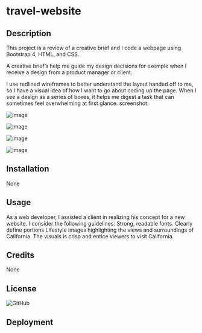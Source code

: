 # travel-website

## Description 

This project is a review of a creative brief and I code a webpage using Bootstrap 4, HTML, and CSS.

 A creative brief’s help me guide my design decisions for exemple when I receive a design from a product manager or client.

I use redlined wireframes to better understand the layout handed off to me, so I have a visual idea of how I want to go about coding up the page. When I see a design as a series of boxes, it helps me digest a task that can sometimes feel overwhelming at first glance.
screenshot: 

![image](https://user-images.githubusercontent.com/118448852/203451628-d875b9a3-b76b-4201-97df-87483d582c3d.png)

![image](https://user-images.githubusercontent.com/118448852/203451780-6b08b5ca-d1d0-42e9-9724-aac694b10e59.png)

![image](https://user-images.githubusercontent.com/118448852/203451844-215ebec9-54ba-4823-ba1a-f455362cb5e1.png)

![image](https://user-images.githubusercontent.com/118448852/203451959-c841363a-460f-4154-aa9f-5ea03cd0c70f.png)


## Installation

None


## Usage 

As a web developer, I assisted a client in realizing his concept for a new website. I consider the following guidelines:
Strong, readable fonts.
Clearly define portions
Lifestyle images highlighting the views and surroundings of California. The visuals is crisp and entice viewers to visit California.

## Credits

None


## License

![GitHub](https://img.shields.io/github/license/Ad-sall/travel-website)


## Deployment
